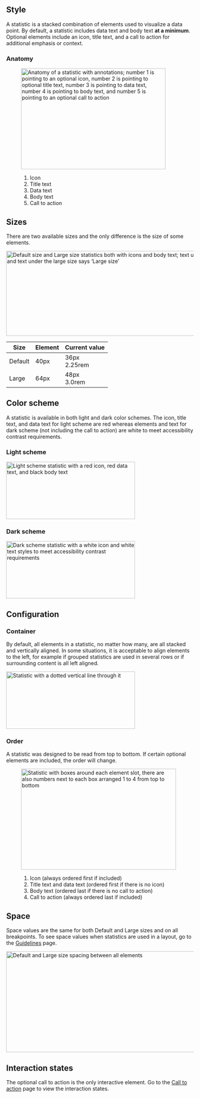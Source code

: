 ## Style

A statistic is a stacked combination of elements used to visualize a data point.
By default, a statistic includes data text and body text **at a minimum**.
Optional elements include an icon, title text, and a call to action for
additional emphasis or context.

### Anatomy

<figure>
  <uxdot-example color-palette="lightest" width-adjustment="388px">
    <img alt="Anatomy of a statistic with annotations; number 1 is pointing to an optional icon, number 2 is pointing to optional title text, number 3 is pointing to data text, number 4 is pointing to body text, and number 5 is pointing to an optional call to action"
         src="../stat-anatomy.png"
         width="388"
         height="271">
  </uxdot-example>
  <figcaption>
    <ol>
      <li>Icon</li>
      <li>Title text</li>
      <li>Data text</li>
      <li>Body text</li>
      <li>Call to action</li>
    </ol>
  </figcaption>
</figure>

## Sizes

There are two available sizes and the only difference is the size of some
elements.

<uxdot-example color-palette="lightest" width-adjustment="772px">
  <img alt="Default size and Large size statistics both with icons and body text; text under the default size says ‘Default size’ and text under the large size says ‘Large size’"
       src="../stat-sizes.png"
       width="772"
       height="228">
</uxdot-example>

<rh-table>

| Size    | Element | Current value   |
| ------- | ------- | --------------- |
| Default | 40px    | 36px<br>2.25rem |
| Large   | 64px    | 48px<br>3.0rem  |

</rh-table>

## Color scheme

<a id="theme"></a>

A statistic is available in both light and dark color schemes. The icon, title text,
and data text for light scheme are red whereas elements and text for dark scheme
(not including the call to action) are white to meet accessibility contrast
requirements.

### Light scheme

<uxdot-example color-palette="lightest" width-adjustment="346px">
  <img alt="Light scheme statistic with a red icon, red data text, and black body text"
       src="../stat-theme-light.png"
       width="346"
       height="154">
</uxdot-example>

### Dark scheme

<uxdot-example color-palette="darkest" width-adjustment="346px">
  <img alt="Dark scheme statistic with a white icon and white text styles to meet accessibility contrast requirements"
       src="../stat-theme-dark.png"
       width="346"
       height="154">
</uxdot-example>

## Configuration

### Container

By default, all elements in a statistic, no matter how many, are all stacked and
vertically aligned. In some situations, it is acceptable to align elements to
the left, for example if grouped statistics are used in several rows or if
surrounding content is all left aligned.

<uxdot-example color-palette="lightest" width-adjustment="346px">
  <img alt="Statistic with a dotted vertical line through it"
       src="../stat-configuration.png"
       width="346"
       height="154">
</uxdot-example>

### Order

A statistic was designed to be read from top to bottom. If certain optional
elements are included, the order will change.

<figure>
  <uxdot-example color-palette="lightest" width-adjustment="346px">
    <img alt="Statistic with boxes around each element slot, there are also numbers next to each box arranged 1 to 4 from top to bottom"
         src="../stat-configuration-order.png"
         width="416"
         height="271">
  </uxdot-example>
  <figcaption>
  <ol>
      <li> Icon (always ordered first if included)</li>
      <li> Title text and data text (ordered first if there is no icon)</li>
      <li> Body text (ordered last if there is no call to action)</li>
      <li> Call to action (always ordered last if included)</li>
    </ol>
  </figcaption>
</figure>

## Space

Space values are the same for both Default and Large sizes and on all
breakpoints. To see space values when statistics are used in a layout,
go to the [Guidelines](/elements/statistic/guidelines/) page.

<uxdot-example color-palette="lightest" width-adjustment="800px">
  <img alt="Default and Large size spacing between all elements"
       src="../stat-space.png"
       width="800"
       height="271">
</uxdot-example>

<uxdot-spacer-tokens-table tokens="md, xl"></uxdot-spacer-tokens-table>

## Interaction states

The optional call to action is the only interactive element. Go to the
[Call to action](/elements/call-to-action/) page to view the interaction
states.

